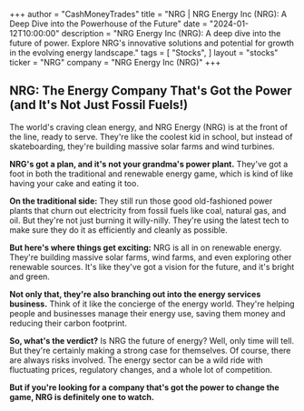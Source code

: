 +++
author = "CashMoneyTrades"
title = "NRG |  NRG Energy Inc (NRG): A Deep Dive into the Powerhouse of the Future"
date = "2024-01-12T10:00:00"
description = "NRG Energy Inc (NRG): A deep dive into the future of power. Explore NRG's innovative solutions and potential for growth in the evolving energy landscape."
tags = [
"Stocks",
]
layout = "stocks"
ticker = "NRG"
company = "NRG Energy Inc (NRG)"
+++
        


##  NRG:  The Energy Company That's Got the Power (and It's Not Just Fossil Fuels!)

The world's craving clean energy, and NRG Energy (NRG) is at the front of the line, ready to serve.  They're like the coolest kid in school, but instead of skateboarding, they're building massive solar farms and wind turbines. 

**NRG's got a plan, and it's not your grandma's power plant.**  They've got a foot in both the traditional and renewable energy game, which is kind of like having your cake and eating it too. 

**On the traditional side:** They still run those good old-fashioned power plants that churn out electricity from fossil fuels like coal, natural gas, and oil.  But they're not just burning it willy-nilly.  They're using the latest tech to make sure they do it as efficiently and cleanly as possible.  

**But here's where things get exciting:**  NRG is all in on renewable energy.  They're building massive solar farms, wind farms, and even exploring other renewable sources.  It's like they've got a vision for the future, and it's bright and green. 

**Not only that, they're also branching out into the energy services business.**  Think of it like the concierge of the energy world.  They're helping people and businesses manage their energy use, saving them money and reducing their carbon footprint.  

**So, what's the verdict?**  Is NRG the future of energy?  Well, only time will tell.  But they're certainly making a strong case for themselves.  Of course, there are always risks involved.  The energy sector can be a wild ride with fluctuating prices, regulatory changes, and a whole lot of competition.  

**But if you're looking for a company that's got the power to change the game, NRG is definitely one to watch.** 

        